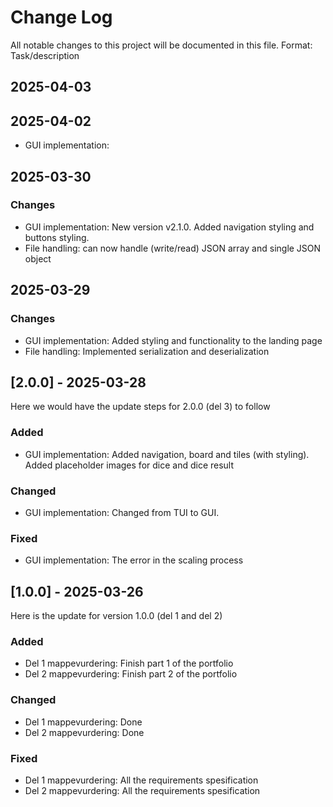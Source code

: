 # Change Log

All notable changes to this project will be documented in this file.
Format: Task/description
## 2025-04-03

## 2025-04-02
- GUI implementation:

## 2025-03-30

### Changes

- GUI implementation: New version v2.1.0. Added navigation styling and buttons styling. 
- File handling: can now handle (write/read) JSON array and single JSON object

## 2025-03-29

### Changes

- GUI implementation: Added styling and functionality to the landing page
- File handling: Implemented serialization and deserialization

## [2.0.0] - 2025-03-28

Here we would have the update steps for 2.0.0 (del 3) to follow

### Added

- GUI implementation: Added navigation, board and tiles (with styling). Added placeholder images for dice and dice result

### Changed

- GUI implementation: Changed from TUI to GUI.

### Fixed

- GUI implementation: The error in the scaling process

## [1.0.0] - 2025-03-26

Here is the update for version 1.0.0 (del 1 and del 2)

### Added

- Del 1 mappevurdering: Finish part 1 of the portfolio
- Del 2 mappevurdering: Finish part 2 of the portfolio

### Changed

- Del 1 mappevurdering: Done
- Del 2 mappevurdering: Done

### Fixed

- Del 1 mappevurdering: All the requirements spesification
- Del 2 mappevurdering: All the requirements spesification
